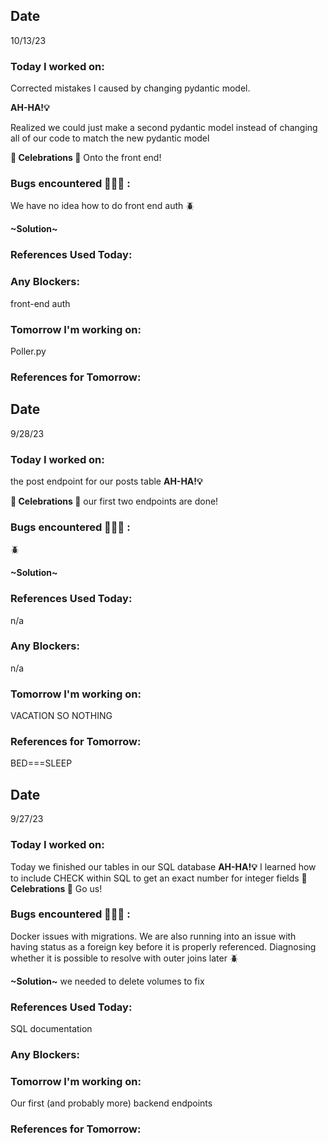 ## Date

10/13/23

### Today I worked on:

Corrected mistakes I caused by changing pydantic model.

**AH-HA!💡**

Realized we could just make a second pydantic model instead of changing all of our code to match the new pydantic model

**🎉 Celebrations 🎉**
Onto the front end!

### Bugs encountered 🐛🐞🐜 :

We have no idea how to do front end auth
🪲

**\~Solution~**

### References Used Today:

### Any Blockers:

front-end auth

### Tomorrow I'm working on:

Poller.py

### References for Tomorrow:

## Date

9/28/23

### Today I worked on:

the post endpoint for our posts table
**AH-HA!💡**

**🎉 Celebrations 🎉**
our first two endpoints are done!

### Bugs encountered 🐛🐞🐜 :

🪲

**\~Solution~**

### References Used Today:

n/a

### Any Blockers:

n/a

### Tomorrow I'm working on:

VACATION SO NOTHING

### References for Tomorrow:

BED===SLEEP

## Date

9/27/23

### Today I worked on:

Today we finished our tables in our SQL database
**AH-HA!💡**
I learned how to include CHECK within SQL to get an exact number for integer fields
**🎉 Celebrations 🎉**
Go us!

### Bugs encountered 🐛🐞🐜 :

Docker issues with migrations. We are also running into an issue with having status as a foreign key before it is properly referenced. Diagnosing whether it is possible to resolve with outer joins later
🪲

**\~Solution~**
we needed to delete volumes to fix

### References Used Today:

SQL documentation

### Any Blockers:

### Tomorrow I'm working on:

Our first (and probably more) backend endpoints

### References for Tomorrow:
